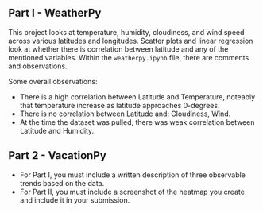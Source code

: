 ## Part I - WeatherPy

This project looks at temperature, humidity, cloudiness, and wind speed across various latitudes and longitudes. Scatter plots and linear regression look at whether there is correlation between latitude and any of the mentioned variables. Within the `weatherpy.ipynb` file, there are comments and observations.

Some overall observations: 
* There is a high correlation between Latitude and Temperature, noteably that temperature increase as latitude approaches 0-degrees.
* There is no correlation between Latitude and: Cloudiness, Wind. 
* At the time the dataset was pulled, there was weak correlation between Latitude and Humidity.


## Part 2 - VacationPy


* For Part I, you must include a written description of three observable trends based on the data.
* For Part II, you must include a screenshot of the heatmap you create and include it in your submission.